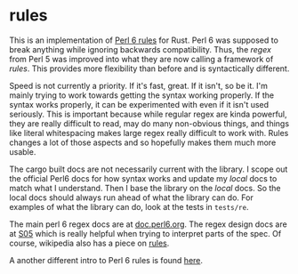 # rules

This is an implementation of
[Perl 6 rules](http://en.wikipedia.org/wiki/Perl_6_rules) for Rust. Perl 6
was supposed to break anything while ignoring backwards compatibility. Thus, the
*regex* from Perl 5 was improved into what they are now calling a framework of
*rules*. This provides more flexibility than before and is syntactically different.

Speed is not currently a priority. If it's fast, great. If it isn't, so be it. I'm
mainly trying to work towards getting the syntax working properly. If the syntax
works properly, it can be experimented with even if it isn't used seriously. This
is important because while regular regex are kinda powerful, they are really
difficult to read, may do many non-obvious things, and things like literal whitespacing
makes large regex really difficult to work with. Rules changes a lot of those aspects
and so hopefully makes them much more usable.

The cargo built docs are not necessarily current with the library. I scope out the
official Perl6 docs for how syntax works and update my *local* docs to match what I
understand. Then I base the library on the *local* docs. So the local docs should
always run ahead of what the library can do. For examples of what the library can
do, look at the tests in `tests/re`.

The main perl 6 regex docs are at
[doc.perl6.org](http://doc.perl6.org/language/regexes).
The regex design docs are at [S05](http://design.perl6.org/S05.html) which is really
helpful when trying to interpret parts of the spec. Of course, wikipedia also has
a piece on [rules](https://en.wikipedia.org/wiki/Perl_6_rules).

A another different intro to Perl 6 rules is found
[here](https://github.com/perlpilot/perl6-docs/blob/master/intro/p6-regex-intro.pod).

